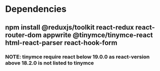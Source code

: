 # Dependencies

## npm install @reduxjs/toolkit react-redux react-router-dom appwrite @tinymce/tinymce-react html-react-parser react-hook-form

### NOTE: tinymce require react below 19.0.0 as react-version above 18.2.0 is not listed to tinymce
